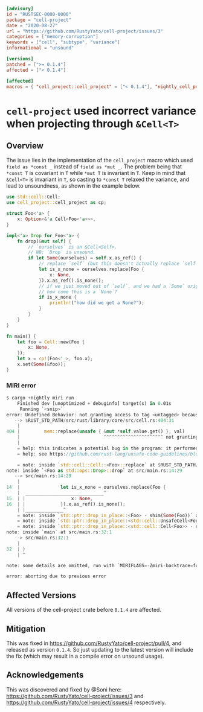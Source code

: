 ```toml
[advisory]
id = "RUSTSEC-0000-0000"
package = "cell-project"
date = "2020-08-27"
url = "https://github.com/RustyYato/cell-project/issues/3"
categories = ["memory-corruption"]
keywords = ["cell", "subtype", "variance"]
informational = "unsound"

[versions]
patched = [">= 0.1.4"]
affected = ["< 0.1.4"]

[affected]
macros = { "cell_project::cell_project" = ["< 0.1.4"], "nightly_cell_project" = ["< 0.1.4"] }
```

# `cell-project` used incorrect variance when projecting through `&Cell<T>`

## Overview

The issue lies in the implementation of the `cell_project` macro which used `field as *const _` instead of `field as *mut _`.
The problem being that `*const T` is covariant in `T` while `*mut T` is invariant in `T`. Keep in mind that `&Cell<T>` is invariant in `T`,
so casting to `*const T` relaxed the variance, and lead to unsoundness, as shown in the example below.

```rs
use std::cell::Cell;
use cell_project::cell_project as cp;

struct Foo<'a> {
    x: Option<&'a Cell<Foo<'a>>>,
}

impl<'a> Drop for Foo<'a> {
    fn drop(&mut self) {
        // `ourselves` is an &Cell<Self>.
        // NB: `Drop` is unsound.
        if let Some(ourselves) = self.x.as_ref() {
            // replace `self` (but this doesn't actually replace `self`)
            let is_x_none = ourselves.replace(Foo {
                x: None,
            }).x.as_ref().is_none();
            // if we just moved out of `self`, and we had a `Some` originally,
            // how come this is a `None`?
            if is_x_none {
                println!("how did we get a None?");
            }
        }
    }
}

fn main() {
    let foo = Cell::new(Foo {
        x: None,
    });
    let x = cp!(Foo<'_>, foo.x);
    x.set(Some(&foo));
}
```

### MIRI error

```rs
$ cargo +nightly miri run
    Finished dev [unoptimized + debuginfo] target(s) in 0.01s
     Running `<snip>`
error: Undefined Behavior: not granting access to tag <untagged> because incompatible item is protected: [Unique for <2472> (call 796)]
   --> $RUST_STD_PATH/src/rust/library/core/src/cell.rs:404:31
    |
404 |         mem::replace(unsafe { &mut *self.value.get() }, val)
    |                               ^^^^^^^^^^^^^^^^^^^^^^ not granting access to tag <untagged> because incompatible item is protected: [Unique for <2472> (call 796)]
    |
    = help: this indicates a potential bug in the program: it performed an invalid operation, but the rules it violated are still experimental
    = help: see https://github.com/rust-lang/unsafe-code-guidelines/blob/master/wip/stacked-borrows.md for further information

    = note: inside `std::cell::Cell::<Foo>::replace` at $RUST_STD_PATH/src/rust/library/core/src/cell.rs:404:31
note: inside `<Foo as std::ops::Drop>::drop` at src/main.rs:14:29
   --> src/main.rs:14:29
    |
14  |               let is_x_none = ourselves.replace(Foo {
    |  _____________________________^
15  | |                 x: None,
16  | |             }).x.as_ref().is_none();
    | |______________^
    = note: inside `std::ptr::drop_in_place::<Foo> - shim(Some(Foo))` at $RUST_STD_PATH/src/rust/library/core/src/ptr/mod.rs:486:1
    = note: inside `std::ptr::drop_in_place::<std::cell::UnsafeCell<Foo>> - shim(Some(std::cell::UnsafeCell<Foo>))` at $RUST_STD_PATH/src/rust/library/core/src/ptr/mod.rs:486:1
    = note: inside `std::ptr::drop_in_place::<std::cell::Cell<Foo>> - shim(Some(std::cell::Cell<Foo>))` at $RUST_STD_PATH/src/rust/library/core/src/ptr/mod.rs:486:1
note: inside `main` at src/main.rs:32:1
   --> src/main.rs:32:1
    |
32  | }
    | ^

note: some details are omitted, run with `MIRIFLAGS=-Zmiri-backtrace=full` for a verbose backtrace

error: aborting due to previous error
```

## Affected Versions

All versions of the cell-project crate before `0.1.4` are affected.

## Mitigation

This was fixed in https://github.com/RustyYato/cell-project/pull/4, and released as version `0.1.4`.
So just updating to the latest version will include the fix (which may result in a compile error on unsound usage).

## Acknowledgements

This was discovered and fixed by @Soni here: https://github.com/RustyYato/cell-project/issues/3 and https://github.com/RustyYato/cell-project/issues/4 respectively.
